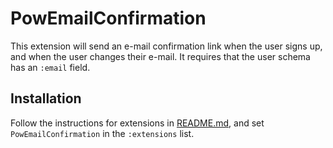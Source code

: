 # PowEmailConfirmation

This extension will send an e-mail confirmation link when the user signs up, and when the user changes their e-mail. It requires that the user schema has an `:email` field.

## Installation

Follow the instructions for extensions in [README.md](../../../README.md), and set `PowEmailConfirmation` in the `:extensions` list.